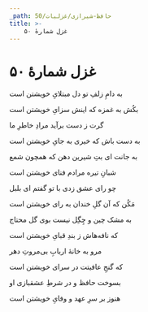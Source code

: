 ```yaml
---
_path: حافظ-شیرازی/غزلیات/50
title: >-
    غزل شمارهٔ ۵۰
---
```

# غزل شمارهٔ ۵۰

<div class="b" id="bn1"><div class="m1"><p>به دامِ زلفِ تو دل مبتلایِ خویشتن است</p></div>
<div class="m2"><p>بکُش به غمزه که اینش سزایِ خویشتن است</p></div></div>
<div class="b" id="bn2"><div class="m1"><p>گرت ز دست برآید مرادِ خاطرِ ما</p></div>
<div class="m2"><p>به دست باش که خیری به جایِ خویشتن است</p></div></div>
<div class="b" id="bn3"><div class="m1"><p>به جانت ای بتِ شیرین دهن که همچون شمع</p></div>
<div class="m2"><p>شبانِ تیره مرادم فنای خویشتن است</p></div></div>
<div class="b" id="bn4"><div class="m1"><p>چو رای عشق زدی با تو گفتم ای بلبل</p></div>
<div class="m2"><p>مَکُن که آن گلِ خندان به رای خویشتن است</p></div></div>
<div class="b" id="bn5"><div class="m1"><p>به مشک چین و چِگِل نیست بوی گل محتاج</p></div>
<div class="m2"><p>که نافه‌هاش ز بندِ قبایِ خویشتن است</p></div></div>
<div class="b" id="bn6"><div class="m1"><p>مرو به خانهٔ اربابِ بی‌مروتِ دهر</p></div>
<div class="m2"><p>که گنجِ عافیتت در سرای خویشتن است</p></div></div>
<div class="b" id="bn7"><div class="m1"><p>بسوخت حافظ و در شرطِ عشقبازی او</p></div>
<div class="m2"><p>هنوز بر سرِ عهد و وفایِ خویشتن است</p></div></div>
